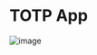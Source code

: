 # TOTP App

![image](https://user-images.githubusercontent.com/3474106/142775118-6c6feed8-a3af-4512-9208-81d2509ce08b.png)
